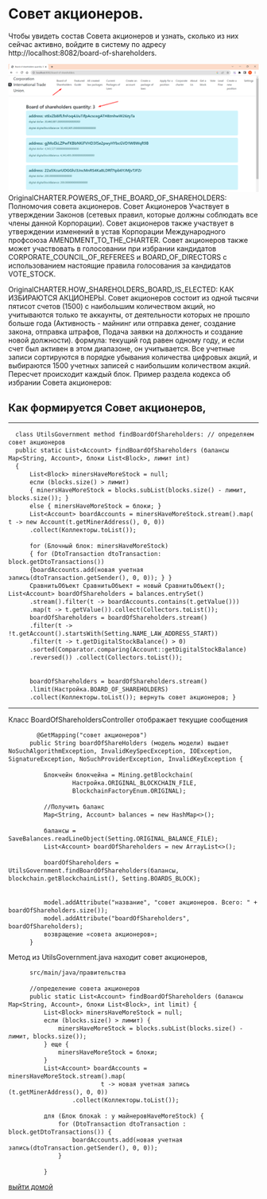 # Совет акционеров.

Чтобы увидеть состав Совета акционеров и узнать, сколько из них сейчас активно, войдите в систему по адресу http://localhost:8082/board-of-shareholders.

![Совет акционеров](../screenshots/board-of-shareholdersEng.png)
OriginalCHARTER.POWERS_OF_THE_BOARD_OF_SHAREHOLDERS: Полномочия совета акционеров.
Совет Акционеров Участвует в утверждении Законов (сетевых правил, которые должны соблюдать все члены данной Корпорации).
Совет акционеров также участвует в утверждении изменений в устав Корпорации Международного профсоюза AMENDMENT_TO_THE_CHARTER.
Совет акционеров также может участвовать в голосовании при избрании кандидатов CORPORATE_COUNCIL_OF_REFEREES и BOARD_OF_DIRECTORS с использованием
настоящие правила голосования за кандидатов VOTE_STOCK.

OriginalCHARTER.HOW_SHAREHOLDERS_BOARD_IS_ELECTED: КАК ИЗБИРАЮТСЯ АКЦИОНЕРЫ.
Совет акционеров состоит из одной тысячи пятисот счетов (1500) с наибольшим количеством акций,
но учитываются только те аккаунты, от деятельности которых не прошло больше года (Активность - майнинг или отправка денег, создание закона, отправка штрафов,
Подача заявки на должность и создание новой должности).
формула: текущий год равен одному году, и если счет был активен в этом диапазоне, он учитывается.
Все учетные записи сортируются в порядке убывания количества цифровых акций, и выбираются 1500 учетных записей с наибольшим количеством акций. Пересчет происходит каждый блок.
Пример раздела кодекса об избрании Совета акционеров:


## Как формируется Совет акционеров,

---
      class UtilsGovernment method findBoardOfShareholders: // определяем совет акционеров
      public static List<Account> findBoardOfShareholders (балансы Map<String, Account>, блоки List<Block>, лимит int)
      {
          List<Block> minersHaveMoreStock = null;
          если (blocks.size() > лимит)
          { minersHaveMoreStock = blocks.subList(blocks.size() - лимит, blocks.size()); }
          else { minersHaveMoreStock = блоки; }
          List<Account> boardAccounts = minersHaveMoreStock.stream().map( t -> new Account(t.getMinerAddress(), 0, 0))
          .collect(Коллекторы.toList());
        
          for (Блочный блок: minersHaveMoreStock)
          { for (DtoTransaction dtoTransaction: block.getDtoTransactions())
          {boardAccounts.add(новая учетная запись(dtoTransaction.getSender(), 0, 0)); } }
          СравнитьОбъект СравнитьОбъект = новый СравнитьОбъект(); List<Account> boardOfShareholders = balances.entrySet()
          .stream().filter(t -> boardAccounts.contains(t.getValue()))
          .map(t -> t.getValue()).collect(Collectors.toList());
          boardOfShareholders = boardOfShareholders.stream()
          .filter(t -> !t.getAccount().startsWith(Setting.NAME_LAW_ADDRESS_START))
          .filter(t -> t.getDigitalStockBalance() > 0)
          .sorted(Comparator.comparing(Account::getDigitalStockBalance)
          .reversed()) .collect(Collectors.toList());


          boardOfShareholders = boardOfShareholders.stream()
          .limit(Настройка.BOARD_OF_SHAREHOLDERS)
          .collect(Коллекторы.toList()); вернуть совет акционеров; }
---

Класс BoardOfShareholdersController отображает текущие сообщения

````
        @GetMapping("совет акционеров")
      public String boardOfShareHolders (модель модели) выдает NoSuchAlgorithmException, InvalidKeySpecException, IOException, SignatureException, NoSuchProviderException, InvalidKeyException {

          Блокчейн блокчейна = Mining.getBlockchain(
                  Настройка.ORIGINAL_BLOCKCHAIN_FILE,
                  BlockchainFactoryEnum.ORIGINAL);

          //Получить баланс
          Map<String, Account> balances = new HashMap<>();

          балансы = SaveBalances.readLineObject(Setting.ORIGINAL_BALANCE_FILE);
          List<Account> boardOfShareholders = new ArrayList<>();

          boardOfShareholders = UtilsGovernment.findBoardOfShareholders(балансы, blockchain.getBlockchainList(), Setting.BOARDS_BLOCK);


          model.addAttribute("название", "совет акционеров. Всего: " + boardOfShareholders.size());
          model.addAttribute("boardOfShareholders", boardOfShareholders);
          возвращение «совета акционеров»;
      }

````

Метод из UtilsGovernment.java находит совет акционеров,

```
      src/main/java/правительства
    
      //определение совета акционеров
      public static List<Account> findBoardOfShareholders (балансы Map<String, Account>, блоки List<Block>, int limit) {
          List<Block> minersHaveMoreStock = null;
          если (blocks.size() > лимит) {
              minersHaveMoreStock = blocks.subList(blocks.size() - лимит, blocks.size());
          } еще {
              minersHaveMoreStock = блоки;
          }
          List<Account> boardAccounts = minersHaveMoreStock.stream().map(
                          t -> новая учетная запись (t.getMinerAddress(), 0, 0))
                  .collect(Коллекторы.toList());

          для (Блок блокаk : у майнеровHaveMoreStock) {
              for (DtoTransaction dtoTransaction : block.getDtoTransactions()) {
                  boardAccounts.add(новая учетная запись(dtoTransaction.getSender(), 0, 0));
              }

          }
```

[выйти домой](./documentationRus.md)